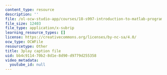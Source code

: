 ```yaml
---
content_type: resource
description: ''
file: /ol-ocw-studio-app/courses/18-s997-introduction-to-matlab-programming-fall-2011/bb4c911470b28d1e8d90d9779d255358_UKU1477cXVY.srt
file_size: 12403
file_type: application/x-subrip
learning_resource_types: []
license: https://creativecommons.org/licenses/by-nc-sa/4.0/
ocw_type: OCWFile
resourcetype: Other
title: 3play caption file
uid: bb4c9114-70b2-8d1e-8d90-d9779d255358
video_metadata:
  youtube_id: null
---
```

